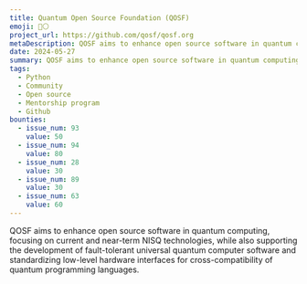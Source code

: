 ```yaml
---
title: Quantum Open Source Foundation (QOSF)
emoji: 🔵⚪
project_url: https://github.com/qosf/qosf.org
metaDescription: QOSF aims to enhance open source software in quantum computing
date: 2024-05-27
summary: QOSF aims to enhance open source software in quantum computing
tags:
  - Python
  - Community
  - Open source
  - Mentorship program
  - Github
bounties:
  - issue_num: 93
    value: 50
  - issue_num: 94
    value: 80
  - issue_num: 28
    value: 30
  - issue_num: 89
    value: 30
  - issue_num: 63
    value: 60
---
```


QOSF aims to enhance open source software in quantum computing, focusing on current and near-term NISQ technologies, while also supporting the development of fault-tolerant universal quantum computer software and standardizing low-level hardware interfaces for cross-compatibility of quantum programming languages.
